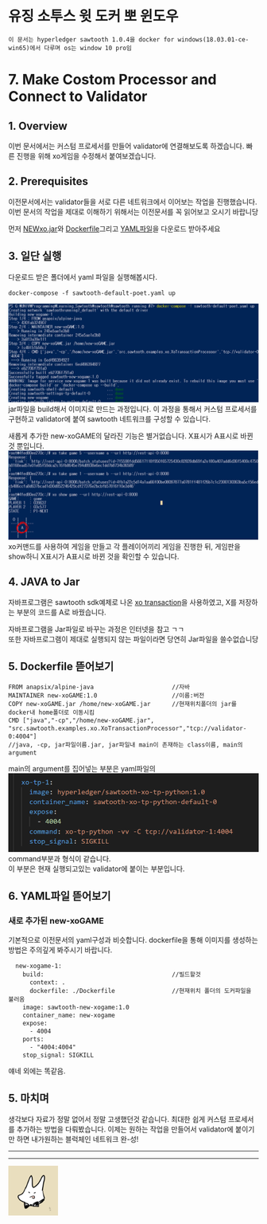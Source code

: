 유징 소투스 윗 도커 뽀 윈도우
====
`이 문서는 hyperledger sawtooth 1.0.4을 docker for windows(18.03.01-ce-win65)에서 다루며 os는 window 10 pro임`

# 7. Make Costom Processor and Connect to Validator

## 1. Overview
이번 문서에서는 커스텀 프로세서를 만들어 validator에 연결해보도록 하겠습니다. 빠른 진행을 위해 xo게임을 수정해서 붙여보겠습니다.

## 2. Prerequisites

이전문서에서는 validator들을 서로 다른 네트워크에서 이어보는 작업을 진행했습니다. 이번 문서의 작업을 제대로 이해하기 위해서는 이전문서를 꼭 읽어보고 오시기 바랍니당

먼저 [NEWxo.jar](https://github.com/GRuuuuu/Learning_Sawtooth/blob/master/sawtooth/sawtooth%20running%20%236/genesis/sawtooth-default-poet.yaml)와 [Dockerfile]()그리고 [YAML파일]()을 다운로드 받아주세요


## 3. 일단 실행

다운로드 받은 폴더에서 yaml 파일을 실행해봅시다.
~~~
docker-compose -f sawtooth-default-poet.yaml up
~~~

![Alt text](./img/1.PNG)
jar파일을 build해서 이미지로 만드는 과정입니다. 이 과정을 통해서 커스텀 프로세서를 구현하고 validator에 붙여 sawtooth 네트워크를 구성할 수 있습니다.

새롭게 추가한 new-xoGAME의 달라진 기능은 별거없습니다. X표시가 A표시로 바뀐것 뿐입니다.
![Alt text](./img/2.PNG)
xo커맨드를 사용하여 게임을 만들고 각 플레이어끼리 게임을 진행한 뒤, 게임판을 show하니 X표시가 A표시로 바뀐 것을 확인할 수 있습니다.


## 4. JAVA to Jar

자바프로그램은 sawtooth sdk예제로 나온 [xo transaction](https://github.com/hyperledger/sawtooth-core/tree/master/sdk/examples/xo_java)을 사용하였고, X를 저장하는 부분의 코드를 A로 바꿨습니다.  

자바프로그램을 Jar파일로 바꾸는 과정은 인터넷을 참고 ㄱㄱ  
또한 자바프로그램이 제대로 실행되지 않는 파일이라면 당연히 Jar파일을 쓸수없습니당

## 5. Dockerfile 뜯어보기

~~~
FROM anapsix/alpine-java                      //자바
MAINTAINER new-xoGAME:1.0                     //이름:버전
COPY new-xoGAME.jar /home/new-xoGAME.jar      //현재위치폴더의 jar를 docker내 home폴더로 이동시킴
CMD ["java","-cp","/home/new-xoGAME.jar", "src.sawtooth.examples.xo.XoTransactionProcessor","tcp://validator-0:4004"]
//java, -cp, jar파일이름.jar, jar파일내 main이 존재하는 class이름, main의 argument
~~~

main의 argument를 집어넣는 부분은 yaml파일의
![Alt text](./img/3.PNG)
command부분과 형식이 같습니다.  
이 부분은 현재 실행되고있는 validator에 붙이는 부분입니다.

## 6. YAML파일 뜯어보기

### 새로 추가된 new-xoGAME
기본적으로 이전문서의 yaml구성과 비슷합니다. dockerfile을 통해 이미지를 생성하는 방법은 주의깊게 봐주시기 바랍니다.
~~~
  new-xogame-1:
    build:                                    //빌드할것
      context: .
      dockerfile: ./Dockerfile                //현재위치 폴더의 도커파일을 불러옴
    image: sawtooth-new-xogame:1.0
    container_name: new-xogame
    expose:
      - 4004
    ports:
      - "4004:4004"
    stop_signal: SIGKILL
~~~
얘네 외에는 똑같음.

## 5. 마치며

생각보다 자료가 정말 없어서 정말 고생했던것 같습니다. 최대한 쉽게 커스텀 프로세서를 추가하는 방법을 다뤄봤습니다. 이제는 원하는 작업을 만들어서 validator에 붙이기만 하면 내가원하는 블럭체인 네트워크 완-성!

---

---

<img width="100" height="100" src="./img/p.png"></img>